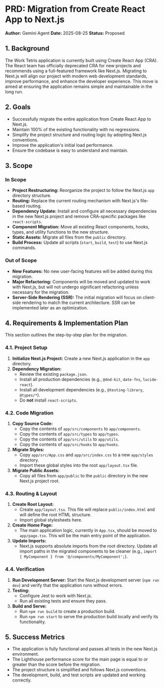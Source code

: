 
# PRD: Migration from Create React App to Next.js

**Author:** Gemini Agent
**Date:** 2025-08-25
**Status:** Proposed

## 1. Background

The Work Tetris application is currently built using Create React App (CRA). The React team has officially deprecated CRA for new projects and recommends using a full-featured framework like Next.js. Migrating to Next.js will align our project with modern web development standards, improve performance, and enhance the developer experience. This move is aimed at ensuring the application remains simple and maintainable in the long run.

## 2. Goals

*   Successfully migrate the entire application from Create React App to Next.js.
*   Maintain 100% of the existing functionality with no regressions.
*   Simplify the project structure and routing logic by adopting Next.js conventions.
*   Improve the application's initial load performance.
*   Ensure the codebase is easy to understand and maintain.

## 3. Scope

### In Scope

*   **Project Restructuring:** Reorganize the project to follow the Next.js `app` directory structure.
*   **Routing:** Replace the current routing mechanism with Next.js's file-based routing.
*   **Dependency Update:** Install and configure all necessary dependencies in the new Next.js project and remove CRA-specific packages like `react-scripts`.
*   **Component Migration:** Move all existing React components, hooks, types, and utility functions to the new structure.
*   **Static Assets:** Migrate all files from the `public` directory.
*   **Build Process:** Update all scripts (`start`, `build`, `test`) to use Next.js commands.

### Out of Scope

*   **New Features:** No new user-facing features will be added during this migration.
*   **Major Refactoring:** Components will be moved and updated to work with Next.js, but will not undergo significant refactoring unless necessary for the migration.
*   **Server-Side Rendering (SSR):** The initial migration will focus on client-side rendering to match the current architecture. SSR can be implemented later as an optimization.

## 4. Requirements & Implementation Plan

This section outlines the step-by-step plan for the migration.

### 4.1. Project Setup

1.  **Initialize Next.js Project:** Create a new Next.js application in the `app` directory.
2.  **Dependency Migration:**
    *   Review the existing `package.json`.
    *   Install all production dependencies (e.g., `@dnd-kit`, `date-fns`, `lucide-react`).
    *   Install all development dependencies (e.g., `@testing-library`, `@types/*`).
    *   Do **not** install `react-scripts`.

### 4.2. Code Migration

1.  **Copy Source Code:**
    *   Copy the contents of `app/src/components` to `app/components`.
    *   Copy the contents of `app/src/types` to `app/types`.
    *   Copy the contents of `app/src/utils` to `app/utils`.
    *   Copy the contents of `app/src/hooks` to `app/hooks`.
2.  **Migrate Styles:**
    *   Copy `app/src/App.css` and `app/src/index.css` to a new `app/styles` directory.
    *   Import these global styles into the root `app/layout.tsx` file.
3.  **Migrate Public Assets:**
    *   Copy all files from `app/public` to the `public` directory in the new Next.js project root.

### 4.3. Routing & Layout

1.  **Create Root Layout:**
    *   Create `app/layout.tsx`. This file will replace `public/index.html` and will define the root HTML structure.
    *   Import global stylesheets here.
2.  **Create Home Page:**
    *   The main application logic, currently in `App.tsx`, should be moved to `app/page.tsx`. This will be the main entry point of the application.
3.  **Update Imports:**
    *   Next.js supports absolute imports from the root directory. Update all import paths in the migrated components to be cleaner (e.g., `import { MyComponent } from '@/components/MyComponent';`).

### 4.4. Verification

1.  **Run Development Server:** Start the Next.js development server (`npm run dev`) and verify that the application runs without errors.
2.  **Testing:**
    *   Configure Jest to work with Next.js.
    *   Run all existing tests and ensure they pass.
3.  **Build and Serve:**
    *   Run `npm run build` to create a production build.
    *   Run `npm run start` to serve the production build locally and verify its functionality.

## 5. Success Metrics

*   The application is fully functional and passes all tests in the new Next.js environment.
*   The Lighthouse performance score for the main page is equal to or greater than the score before the migration.
*   The project structure is simplified and follows Next.js conventions.
*   The development, build, and test scripts are updated and working correctly.
